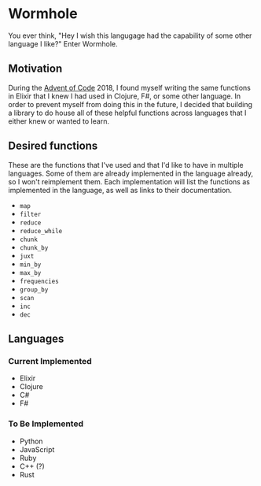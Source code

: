 # Wormhole

You ever think, "Hey I wish this langugage had the capability of some other language I like?" Enter Wormhole.

## Motivation

During the [Advent of Code](https://http://adventofcode.com/) 2018, I found myself writing the same functions in Elixir that
I knew I had used in Clojure, F#, or some other language. In order to prevent myself from doing this in the future, I
decided that building a library to do house all of these helpful functions across languages that I either knew or
wanted to learn.

## Desired functions

These are the functions that I've used and that I'd like to have in multiple languages. Some of them are already implemented
in the language already, so I won't reimplement them. Each implementation will list the functions as implemented in the language,
as well as links to their documentation.

- `map`
- `filter`
- `reduce`
- `reduce_while`
- `chunk`
- `chunk_by`
- `juxt`
- `min_by`
- `max_by`
- `frequencies`
- `group_by`
- `scan`
- `inc`
- `dec`

## Languages

### Current Implemented
- Elixir
- Clojure
- C#
- F#

### To Be Implemented
- Python
- JavaScript
- Ruby
- C++ (?)
- Rust